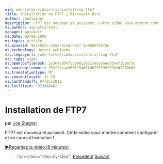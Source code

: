 ```yaml
---
uid: web-forms/videos/iis/installing-ftp7
title: Installation de FTP7 | Microsoft Docs
author: JoeStagner
description: FTP7 est nouveau et puissant. Cette vidéo vous montre comment configurer et en cours d’exécution !
ms.author: aspnetcontent
manager: wpickett
ms.date: 03/09/2009
ms.topic: article
ms.assetid: 92348a5c-10a3-4cad-b3cf-5e8669f987ab
ms.technology: dotnet-webforms
msc.legacyurl: /web-forms/videos/iis/installing-ftp7
msc.type: video
ms.openlocfilehash: 1e3672dd4fc324015001cea5eaaef36473b0a75c
ms.sourcegitcommit: 953ff9ea4369f154d6fd0239599279ddd3280009
ms.translationtype: MT
ms.contentlocale: fr-FR
ms.lasthandoff: 07/03/2018
ms.locfileid: "37396846"
---
```

<a name="installing-ftp7"></a>Installation de FTP7
====================
par [Joe Stagner](https://github.com/JoeStagner)

FTP7 est nouveau et puissant. Cette vidéo vous montre comment configurer et en cours d’exécution !

[&#9654;Regardez la vidéo (8 minutes)](https://channel9.msdn.com/Blogs/ASP-NET-Site-Videos/installing-ftp7)

> [!div class="step-by-step"]
> [Précédent](creating-a-site-with-iis7-manager.md)
> [Suivant](bit-rate-throttling.md)
